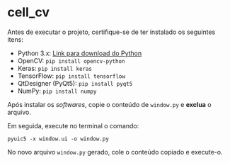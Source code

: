 # cell_cv

Antes de executar o projeto, certifique-se de ter instalado os seguintes itens:

- Python 3.x: [Link para download do Python](https://www.python.org/downloads/)
- OpenCV: `pip install opencv-python`
- Keras: `pip install keras`
- TensorFlow: `pip install tensorflow`
- QtDesigner (PyQt5): `pip install pyqt5`
- NumPy: `pip install numpy`

Após instalar os *softwares*, copie o conteúdo de `window.py` e **exclua** o arquivo.

Em seguida, execute no terminal o comando:

`pyuic5 -x window.ui -o window.py`

No novo arquivo `window.py` gerado, cole o conteúdo copiado e execute-o.
